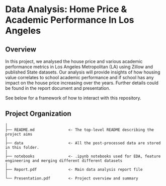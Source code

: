 
# Data Analysis: Home Price & Academic Performance In Los Angeles

## Overview

In this project, we analysed the house price and various academic performance metrics in Los Angeles Metropolitan (LA) using Zillow and published State datasets. Our analysis will provide insights of how housing value correlates to school academic performance and if school has any impact on the house price increasing over the years. Further details could be found in the report document and presentation.

See below for a framework of how to interact with this repository. 

## Project Organization

    │
    ├── README.md               <- The top-level README describing the project aims
    │
    ├── data                    <- All the post-processed data are stored in this folder.
    │
    ├── notebooks               <- .ipynb notebooks used for EDA, feature engineering and merging different different datasets
    │
    ├── Report.pdf	            <- Main data analysis report file
    │
    └── Presentation.pdf	    <- Project overview and summary
